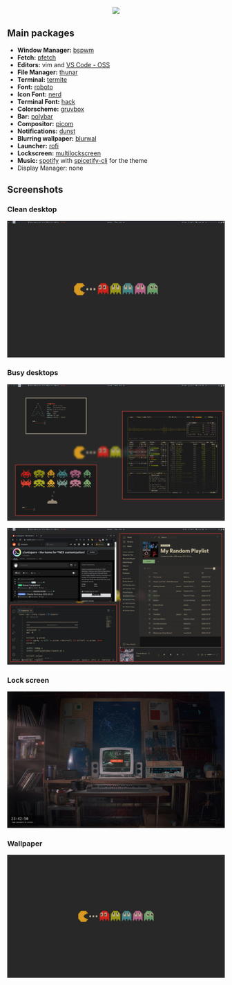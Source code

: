 <p align="center">
  <img width="40%" src="https://imgur.com/ZGE5XCL.png" />
</p>

## Main packages

- **Window Manager:** [bspwm](https://github.com/baskerville/bspwm)
- **Fetch:** [pfetch](https://github.com/dylanaraps/pfetch)
- **Editors:** vim and [VS Code - OSS](https://github.com/microsoft/vscode/wiki/Differences-between-the-repository-and-Visual-Studio-Code)
- **File Manager:** [thunar](https://docs.xfce.org/xfce/thunar/start)
- **Terminal:** [termite](https://github.com/thestinger/termite)
- **Font:** [roboto](https://fonts.google.com/specimen/Roboto)
- **Icon Font:** [nerd](https://www.nerdfonts.com/)
- **Terminal Font:** [hack](https://github.com/source-foundry/Hack)
- **Colorscheme:** [gruvbox](https://github.com/morhetz/gruvbox)
- **Bar:** [polybar](https://github.com/polybar/polybar)
- **Compositor:** [picom](https://github.com/yshui/picom)
- **Notifications:** [dunst](https://github.com/dunst-project/dunst)
- **Blurring wallpaper:** [blurwal](https://gitlab.com/BVollmerhaus/blurwal/)
- **Launcher:** [rofi](https://github.com/davatorium/rofi)
- **Lockscreen:** [multilockscreen](https://github.com/jeffmhubbard/multilockscreen)
- **Music:** [spotify](https://wiki.archlinux.org/index.php/spotify) with [spicetify-cli](https://github.com/khanhas/spicetify-cli) for the theme
- Display Manager: none

## Screenshots

### Clean desktop
![Desktop-Preview](https://raw.githubusercontent.com/ChuckD3ath/dotfiles/main/pictures/emptyDesktop.png)


### Busy desktops
![Desktop-Preview2](https://raw.githubusercontent.com/ChuckD3ath/dotfiles/main/pictures/busyDesktop.png)

![Desktop-Preview3](https://raw.githubusercontent.com/ChuckD3ath/dotfiles/main/pictures/busyDesktop2.png)

### Lock screen
![Lock-Screen](https://raw.githubusercontent.com/ChuckD3ath/dotfiles/main/pictures/lockScreen.png)

### Wallpaper
![Walpaper](https://raw.githubusercontent.com/ChuckD3ath/dotfiles/main/pictures/wallpaper.png)
